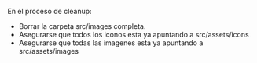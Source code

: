 En el proceso de cleanup: 
* Borrar la carpeta src/images completa.
* Asegurarse que todos los iconos esta ya apuntando a src/assets/icons
* Asegurarse que todas las imagenes esta ya apuntando a src/assets/images

